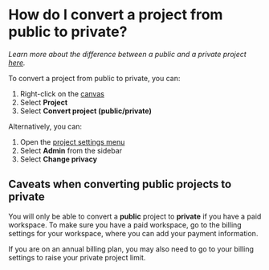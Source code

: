 # How do I convert a project from public to private?

_Learn more about the difference between a public and a private project [here](https://docs.kumu.io/overview/collaboration.html#public-vs-private-projects)._

To convert a project from public to private, you can:
1. Right-click on the [canvas](/overview/map-editor.html#canvas)
2. Select **Project**
3. Select **Convert project (public/private)**

Alternatively, you can:
1. Open the [project settings menu](/overview/settings.html#project-settings)
2. Select **Admin** from the sidebar
3. Select **Change privacy**

## Caveats when converting public projects to private

You will only be able to convert a **public** project to **private** if you have a paid workspace. To make sure you have a paid workspace, go to the billing settings for your workspace, where you can add your payment information.

If you are on an annual billing plan, you may also need to go to your billing settings to raise your private project limit.



